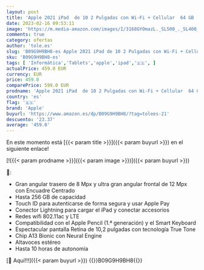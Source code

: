 ```yaml
---
layout: post
title: 'Apple 2021 iPad  de 10 2 Pulgadas con Wi-Fi + Cellular  64 GB  - Gris Espacial  9.ª generación '
date: 2023-02-16 09:53:11
image: 'https://m.media-amazon.com/images/I/3168GYOmazL._SL500_._SL400_.jpg'
comments: true
category: ofertas
author: 'tole.es'
slug: 'B09G9H9BH8-es Apple 2021 iPad de 10 2 Pulgadas con Wi-Fi + Cellular 64...'
sku: 'B09G9H9BH8-es'
tags: [ 'Informática','Tablets','apple','ipad','🇪🇸', ]
actualPrice: 459.0 EUR
currency: EUR
price: 459.0
comparePrice: 599.0 EUR
prodname: 'Apple 2021 iPad  de 10 2 Pulgadas con Wi-Fi + Cellular  64 GB  - Gris Espacial  9.ª generación '
country: 'es'
flag: '🇪🇸'
brand: 'Apple'
buyurl: 'https://www.amazon.es/dp/B09G9H9BH8/?tag=tolees-21'
descuento: '23.37'
average: '459.0'
---
```


En este momento está [{{< param title >}}]({{< param buyurl >}}) en el siguiente enlace!

[![{{< param prodname >}}]({{< param image >}})]({{< param buyurl >}})

🔎:

- Gran angular trasero de 8 Mpx y ultra gran angular frontal de 12 Mpx con Encuadre Centrado
- Hasta 256 GB de capacidad
- Touch ID para autenticarse de forma segura y usar Apple Pay
- Conector Lightning para cargar el iPad y conectar accesorios
- Redes wifi 802.11ac y LTE
- Compatibilidad con el Apple Pencil (1.ª generación) y el Smart Keyboard
- Espectacular pantalla Retina de 10,2 pulgadas con tecnología True Tone
- Chip A13 Bionic con Neural Engine
- Altavoces estéreo
- Hasta 10 horas de autonomía

[🛒 Aquí!!!]({{< param buyurl >}})
{{<world>}}B09G9H9BH8{{</world>}}
